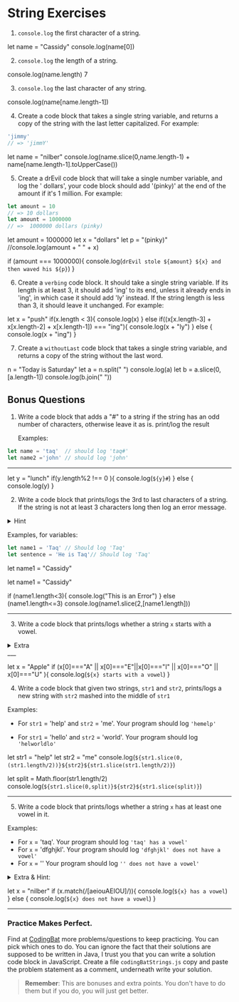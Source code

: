 # String Exercises

1. `console.log` the first character of a string.

let name = "Cassidy"
console.log(name[0])

2. `console.log` the length of a string.

console.log(name.length)
7

3. `console.log` the last character of any string. 

console.log(name[name.length-1])

4. Create a code block that takes a single string variable, and returns a copy of the string with the last letter capitalized. For example:

```js
'jimmy'
// => 'jimmY'
```

let name = "nilber"
console.log(name.slice(0,name.length-1) + name[name.length-1].toUpperCase())


5. Create a drEvil code block that will take a single number variable, and log the '<variableAmount> dollars',
your code block should add '(pinky)' at the end of the amount if it's 1 million. For example:

```js
let amount = 10
// => 10 dollars
let amount = 1000000
// =>  1000000 dollars (pinky)
```

let amount = 1000000
let x = "dollars"
let p = "(pinky)"
//console.log(amount + " " + x)

if (amount === 1000000){
    console.log(`drEvil stole ${amount} ${x} and then waved his ${p}`)
}

6. Create a `verbing` code block. It should take a single string variable. If its length is at least 3, it should add 'ing' to its end, unless it already ends in 'ing', in which case it should add 'ly' instead. If the string length is less than 3, it should leave it unchanged. 
For example:

<!-- ```js
verbing('box')
// => 'boxing'
verbing('train')
// => 'training'
verbing('swimming')
// =>  'swimmingly'
verbing('go')
// =>  'go'
``` -->

let x = "push"
if(x.length < 3){
console.log(x)
} else if((x[x.length-3] + x[x.length-2] + x[x.length-1]) === "ing"){
  console.log(x + "ly")
} else {
  console.log(x + "ing")
}




7. Create a `withoutLast` code block that takes a single string variable, and returns a copy of the string without the last word.

n = "Today is Saturday"
let a = n.split(" ")
console.log(a)
let b = a.slice(0,[a.length-1])
console.log(b.join(" "))


## Bonus Questions

1. Write a code block that adds a "#" to a string if the string has an odd number of characters, otherwise leave it as is.
print/log the result

    Examples:

  ```js
  let name = 'taq'  // should log 'taq#'
  let name2 ='john' // should log 'john'
  ```
___

let y = "lunch"
if(y.length%2 !== 0 ){
  console.log(`${y}#`)
} else {
  console.log(y)
}

2. Write a code block that prints/logs the 3rd to last characters of a string.
If the string is not at least 3 characters long then log an error message.
<details>
    <summary>
        Hint
    </summary>
    It should work for strings of any length. 
</details>

Examples, for variables: 
```js
let name1 = 'Taq' // Should log 'Taq'
let sentence = 'He is Taq'// Should log 'Taq'
```
let  name1 = "Cassidy"

let name1 = "Cassidy"

if (name1.length<3){
  console.log("This is an Error")
} else (name1.length<=3)
  console.log(name1.slice(2,[name1.length]))


___

3. Write a code block that prints/logs whether a string `x` starts with a vowel.
<details>
  <summary>
    Extra
  </summary>

  Make it [case insensitive](https://en.wikipedia.org/wiki/Case_sensitivity)

</details>
___

let x = "Apple"
if (x[0]==="A" || x[0]==="E"||x[0]==="I" || x[0]==="O" || x[0]==="U" ){
  console.log(`${x} starts with a vowel`)
}


4. Write a code block that given two strings, `str1` and `str2`, prints/logs a new string with `str2` mashed into the middle of `str1`

Examples:

  - For `str1` = 'help' and `str2` = 'me'. Your program should log `'hemelp'`

   - For `str1` = 'hello' and `str2` = 'world'. Your program should log `'helworldlo'`

let str1 = "help"
let str2 = "me"
console.log(`${str1.slice(0,(str1.length/2))}${str2}${str1.slice(str1.length/2)}`)

let split = Math.floor(str1.length/2)
console.log(`${str1.slice(0,split)}${str2}${str1.slice(split)}`)
___



5. Write a code block that prints/logs whether a string `x` has at least one vowel in it.

Examples:
  - For `x` = 'taq'. Your program should log `'taq' has a vowel'`
  - For `x` = 'dfghjkl'. Your program should log `'dfghjkl' does not have a vowel'`
  - For `x` = '' Your program should log `'' does not have a vowel'`

<details>
  <summary>
    Extra & Hint:
  </summary>
  
  - **Hint**: Abstain from using loops. Explore string methods.

  - **Extra**: Make it [case insensitive](https://en.wikipedia.org/wiki/Case_sensitivity). So that for `x` = 'TAQ' it should log 
  `'TAQ' has a vowel`
</details>

let x = "nilber"
if (x.match(/[aeiouAEIOU]/)){
  console.log(`${x} has a vowel`)
} else {
  console.log(`${x} does not have a vowel`)
}

 

___

### Practice Makes Perfect.
Find at [CodingBat](https://codingbat.com/java/String-1) more problems/questions to keep practicing. You can pick which ones to do. You can ignore the fact that their solutions are supposed to be written in Java, I trust you that you can write a solution code block in JavaScript. Create a file `codingBatStrings.js` copy and paste the problem statement as a comment, underneath write your solution.

> **Remember**: This are bonuses and extra points. You don't have to do them but if you do, you will just get better.


